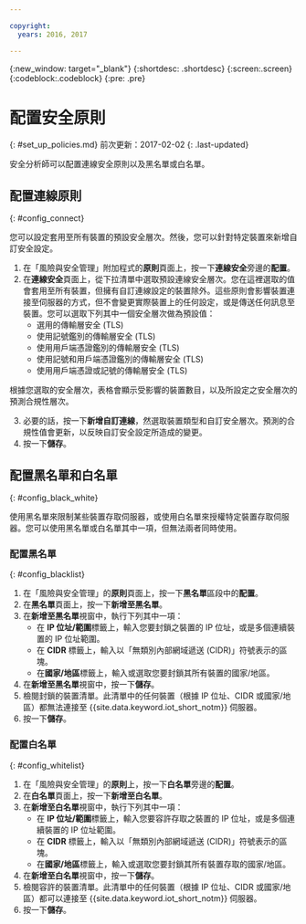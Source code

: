 ```yaml
---

copyright:
  years: 2016, 2017

---
```


{:new_window: target="\_blank"}
{:shortdesc: .shortdesc}
{:screen:.screen}
{:codeblock:.codeblock}
{:pre: .pre}

# 配置安全原則
{: #set_up_policies.md}
前次更新：2017-02-02
{: .last-updated}

安全分析師可以配置連線安全原則以及黑名單或白名單。

## 配置連線原則
{: #config_connect}

您可以設定套用至所有裝置的預設安全層次。然後，您可以針對特定裝置來新增自訂安全設定。

1. 在「風險與安全管理」附加程式的**原則**頁面上，按一下**連線安全**旁邊的**配置**。
2. 在**連線安全**頁面上，從下拉清單中選取預設連線安全層次。您在這裡選取的值會套用至所有裝置，但擁有自訂連線設定的裝置除外。這些原則會影響裝置連接至伺服器的方式，但不會變更實際裝置上的任何設定，或是傳送任何訊息至裝置。您可以選取下列其中一個安全層次做為預設值：
    - 選用的傳輸層安全 (TLS)
    - 使用記號鑑別的傳輸層安全 (TLS)
    - 使用用戶端憑證鑑別的傳輸層安全 (TLS)
    - 使用記號和用戶端憑證鑑別的傳輸層安全 (TLS)
    - 使用用戶端憑證或記號的傳輸層安全 (TLS)

根據您選取的安全層次，表格會顯示受影響的裝置數目，以及所設定之安全層次的預測合規性層次。

3. 必要的話，按一下**新增自訂連線**，然選取裝置類型和自訂安全層次。預測的合規性值會更新，以反映自訂安全設定所造成的變更。
4. 按一下**儲存**。  

## 配置黑名單和白名單
{: #config_black_white}

使用黑名單來限制某些裝置存取伺服器，或使用白名單來授權特定裝置存取伺服器。您可以使用黑名單或白名單其中一項，但無法兩者同時使用。

### 配置黑名單
{: #config_blacklist}

1. 在「風險與安全管理」的**原則**頁面上，按一下**黑名單**區段中的**配置**。
2. 在**黑名單**頁面上，按一下**新增至黑名單**。
3. 在**新增至黑名單**視窗中，執行下列其中一項：
    - 在 **IP 位址/範圍**標籤上，輸入您要封鎖之裝置的 IP 位址，或是多個連續裝置的 IP 位址範圍。
    - 在 **CIDR** 標籤上，輸入以「無類別內部網域遞送 (CIDR)」符號表示的區塊。
    - 在**國家/地區**標籤上，輸入或選取您要封鎖其所有裝置的國家/地區。
4. 在**新增至黑名單**視窗中，按一下**儲存**。
5. 檢閱封鎖的裝置清單。此清單中的任何裝置（根據 IP 位址、CIDR 或國家/地區）都無法連接至 {{site.data.keyword.iot_short_notm}} 伺服器。
6. 按一下**儲存**。

### 配置白名單
{: #config_whitelist}

1. 在「風險與安全管理」的**原則**上，按一下**白名單**旁邊的**配置**。
2. 在**白名單**頁面上，按一下**新增至白名單**。
3. 在**新增至白名單**視窗中，執行下列其中一項：
    - 在 **IP 位址/範圍**標籤上，輸入您要容許存取之裝置的 IP 位址，或是多個連續裝置的 IP 位址範圍。
    - 在 **CIDR** 標籤上，輸入以「無類別內部網域遞送 (CIDR)」符號表示的區塊。
    - 在**國家/地區**標籤上，輸入或選取您要封鎖其所有裝置存取的國家/地區。
4. 在**新增至白名單**視窗中，按一下**儲存**。
5. 檢閱容許的裝置清單。此清單中的任何裝置（根據 IP 位址、CIDR 或國家/地區）都可以連接至 {{site.data.keyword.iot_short_notm}} 伺服器。
6. 按一下**儲存**。
